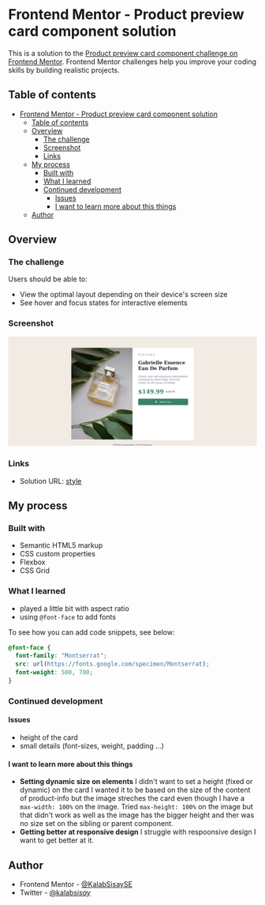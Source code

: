 # Frontend Mentor - Product preview card component solution

This is a solution to the [Product preview card component challenge on Frontend Mentor](https://www.frontendmentor.io/challenges/product-preview-card-component-GO7UmttRfa). Frontend Mentor challenges help you improve your coding skills by building realistic projects.

## Table of contents

- [Frontend Mentor - Product preview card component solution](#frontend-mentor---product-preview-card-component-solution)
  - [Table of contents](#table-of-contents)
  - [Overview](#overview)
    - [The challenge](#the-challenge)
    - [Screenshot](#screenshot)
    - [Links](#links)
  - [My process](#my-process)
    - [Built with](#built-with)
    - [What I learned](#what-i-learned)
    - [Continued development](#continued-development)
      - [Issues](#issues)
      - [I want to learn more about this things](#i-want-to-learn-more-about-this-things)
  - [Author](#author)

## Overview

### The challenge

Users should be able to:

- View the optimal layout depending on their device's screen size
- See hover and focus states for interactive elements

### Screenshot

![screenshot](./screenshot_wide.png)

### Links

- Solution URL: [style](../product-preview-card-component-main/style.css)

## My process

### Built with

- Semantic HTML5 markup
- CSS custom properties
- Flexbox
- CSS Grid

### What I learned

- played a little bit with aspect ratio
- using `@font-face` to add fonts

To see how you can add code snippets, see below:

```css
@font-face {
  font-family: "Montserrat";
  src: url(https://fonts.google.com/specimen/Montserrat);
  font-weight: 500, 700;
}
```

### Continued development

#### Issues

- height of the card
- small details (font-sizes, weight, padding ...)

#### I want to learn more about this things

- **Setting dynamic size on elements**
  I didn't want to set a height (fixed or dynamic) on the card I wanted it to be based on the size of the content of product-info but the image streches the card even though I have a `max-width: 100%` on the image.
  Tried `max-height: 100%` on the image but that didn't work as well as the image has the bigger height and ther was no size set on the sibling or parent component.
- **Getting better at responsive design**
  I struggle with respoonsive design I want to get better at it.

## Author

- Frontend Mentor - [@KalabSisaySE](https://www.frontendmentor.io/profile/KalabSisaySE)
- Twitter - [@kalab*sisay*](https://www.twitter.com/kalab_sisay_)

